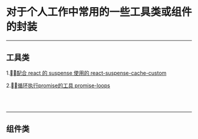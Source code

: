 # 对于个人工作中常用的一些工具类或组件的封装

------

## 工具类
 1.[配合 react 的 suspense 使用的 react-suspense-cache-custom](https://github.com/y805939188/personal-common-tool-and-components/tree/master/utils/react-suspense-cache)

 2.[循环执行promise的工具 promise-loops](https://github.com/y805939188/personal-common-tool-and-components/tree/master/utils/promise-loops)

</br>
</br>

---

## 组件类
